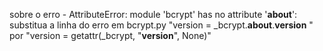 sobre o erro - AttributeError: module 'bcrypt' has no attribute '__about__':
    substitua a linha do erro em bcrypt.py "version = _bcrypt.__about__.__version__ " por 
    "version = getattr(_bcrypt, "__version__", None)"
